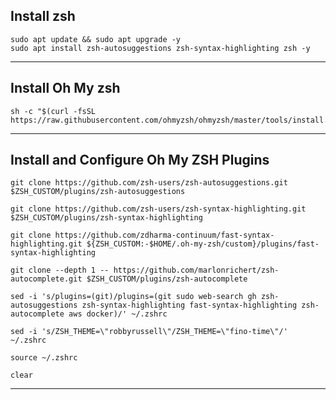 ## Install zsh
```
sudo apt update && sudo apt upgrade -y
sudo apt install zsh-autosuggestions zsh-syntax-highlighting zsh -y
```
-----------------------------------------------------------------------------------------------
## Install Oh My zsh
```
sh -c "$(curl -fsSL https://raw.githubusercontent.com/ohmyzsh/ohmyzsh/master/tools/install.sh)"
```
-----------------------------------------------------------------------------------------------
## Install and Configure Oh My ZSH Plugins
```
git clone https://github.com/zsh-users/zsh-autosuggestions.git $ZSH_CUSTOM/plugins/zsh-autosuggestions

git clone https://github.com/zsh-users/zsh-syntax-highlighting.git $ZSH_CUSTOM/plugins/zsh-syntax-highlighting

git clone https://github.com/zdharma-continuum/fast-syntax-highlighting.git ${ZSH_CUSTOM:-$HOME/.oh-my-zsh/custom}/plugins/fast-syntax-highlighting

git clone --depth 1 -- https://github.com/marlonrichert/zsh-autocomplete.git $ZSH_CUSTOM/plugins/zsh-autocomplete

sed -i 's/plugins=(git)/plugins=(git sudo web-search gh zsh-autosuggestions zsh-syntax-highlighting fast-syntax-highlighting zsh-autocomplete aws docker)/' ~/.zshrc

sed -i 's/ZSH_THEME=\"robbyrussell\"/ZSH_THEME=\"fino-time\"/' ~/.zshrc

source ~/.zshrc

clear

```
-----------------------------------------------------------------------------------------------

